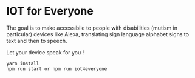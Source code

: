 # IOT for Everyone

The goal is to make accessibile to people with disabilities (mutism in particular) devices like Alexa, translating sign language alphabet signs to text and then to speech.

Let your device speak for you !

```
yarn install
npm run start or npm run iot4everyone
```